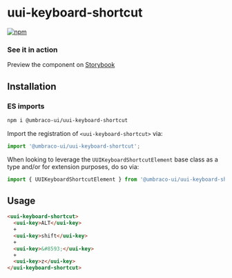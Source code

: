 # uui-keyboard-shortcut

[![npm](https://img.shields.io/npm/v/@umbraco-ui/uui-keyboard-shortcut?logoColor=%231B264F)](https://www.npmjs.com/package/@umbraco-ui/uui-keyboard-shortcut)

### See it in action

Preview the component on [Storybook](http://localhost:6006/?path=/story/uui-keyboard-shortcut)

## Installation

### ES imports

```zsh
npm i @umbraco-ui/uui-keyboard-shortcut
```

Import the registration of `<uui-keyboard-shortcut>` via:

```javascript
import '@umbraco-ui/uui-keyboard-shortcut';
```

When looking to leverage the `UUIKeyboardShortcutElement` base class as a type and/or for extension purposes, do so via:

```javascript
import { UUIKeyboardShortcutElement } from '@umbraco-ui/uui-keyboard-shortcut';
```

## Usage

```html
<uui-keyboard-shortcut>
  <uui-key>ALT</uui-key>
  +
  <uui-key>shift</uui-key>
  +
  <uui-key>&#8593;</uui-key>
  +
  <uui-key>z</uui-key>
</uui-keyboard-shortcut>
```
